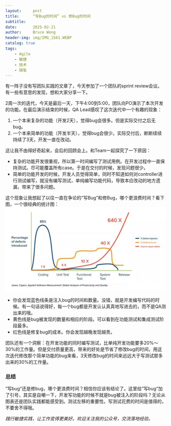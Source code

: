 ```yaml
---
layout:     post
title:      “写Bug的时间” vs 修Bug的时间
subtitle:
date:       2025-02-21
author:     Bruce Wong
header-img: img/IMG_1561.WEBP
catalog: true
tags:
    - Agile
    - 敏捷
    - 技术
    - 随笔
---
```


有一阵子没有写团队实践的文章了，今天参加了一个团队的sprint review会议。有一些有意思的发现，想和大家分享一下。

2周一次的迭代，今天是最后一天，下午4:00到5:00，团队向PO演示了本次开发的功能。在最后演示结束的时候，QA Lead感叹了这次迭代中一个有趣的现象：
1. 一个本来复杂的功能（开发2天），觉得bug会很多。但是实际交付之后无bug。
2. 一个本来简单的功能（开发半天），觉得bug会很少。实际交付后，断断续续持续了3天，开发一直在改动。

这让我不由得好奇起来，会后的回顾会上。和Team一起探究了一下原因：
+ 复杂的功能开发很重视，所以第一时间编写了测试用例。在开发过程中一直保持测试。尽可能覆盖所有case。于是在交付的时候，发现问题很少。
+ 简单的功能开发的时候，开发人员觉得简单，同时不知道如何对controller进行测试编写，就没有编写测试，单纯编写功能代码，导致本应改动的地方遗漏，带来了很多问题。

这个现象让我想起了以往一直在争论的“写Bug”和修Bug，哪个更浪费时间？看下图，一个很经典的统计图：
![defect cost](/img/data/test_cost.png)
- 你会发现蓝色线条是注入bug的时间和数量。没错，就是开发编写代码的时候。有一句话说得好，每一个bug都是开发认认真真地写进去的，而不是QA测出来的哦。
- 黄色线是bug被发现的数量和相应的阶段。可以看到在功能测试和集成测试阶段最多。
- 红色线是修复bug的成本。你会发现越晚发现越贵。

团队还有一个洞察：在开发功能的同时编写测试，比单纯开发功能要多20%～30%的工作量。但是交付质量更高，带来的好处是节省了修改bug的时间，用这次迭代修改那个简单功能的bug来看，3天修改bug的时间来远远大于写测试那多出来的30%的工作量。

### 总结
“写bug“还是修bug，哪个更浪费时间？相信你应该有结论了。这里给”写bug“加了引号，其实是自嘲一下，开发写功能的时候不就是bug被注入的阶段吗？无论从图表还是团队实践都能感受到。测试左移的重要性。写测试花费的时间是值得的，不要舍不得哦。

*践行敏捷实践，让工作变得更美好。欢迎关注我的公众号，交流落地经验。*